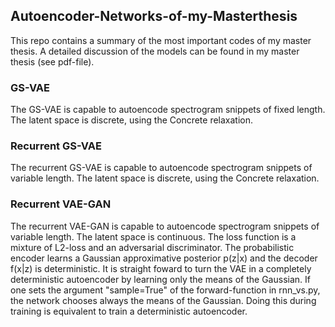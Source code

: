 ## Autoencoder-Networks-of-my-Masterthesis
This repo contains a summary of the most important codes of my master thesis. A detailed discussion of the models can be found in my master thesis (see pdf-file).

### GS-VAE
The GS-VAE is capable to autoencode spectrogram snippets of fixed length. The latent space is discrete, using the Concrete relaxation. 

### Recurrent GS-VAE
The recurrent GS-VAE is capable to autoencode spectrogram snippets of variable length. The latent space is discrete, using the Concrete relaxation. 

### Recurrent VAE-GAN
The recurrent VAE-GAN is capable to autoencode spectrogram snippets of variable length. The latent space is continuous. The loss function is a mixture of L2-loss and an adversarial discriminator. The probabilistic encoder learns a Gaussian approximative posterior p(z|x) and the decoder f(x|z) is deterministic. It is straight foward to turn the VAE in a completely deterministic autoencoder by learning only the means of the Gaussian. If one sets the argument "sample=True" of the forward-function in rnn_vs.py, the network chooses always the means of the Gaussian. Doing this during training is equivalent to train a deterministic autoencoder.

